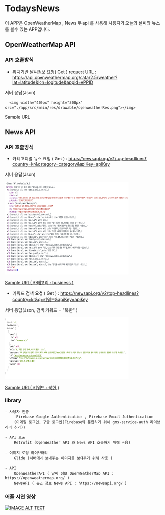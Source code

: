 # TodaysNews
  이 APP은 OpenWeatherMap , News 두 api 를 사용해 사용자가 오늘의 날씨와 뉴스를 볼수 있는
 APP입니다.


## OpenWeatherMap API
  ### API 호출방식
  - 위치기반 날씨정보 요청( Get )
      request URL : https://api.openweathermap.org/data/2.5/weather?lat=latitude&lon=logitude&appid=APPID

   서버 응답(Json)

      <img width="400px" height="300px" src="./app/src/main/res/drawable/openweatherRes.png"></img>

  [Sample URL](https://samples.openweathermap.org/data/2.5/weather?lat=35&lon=139&appid=b6907d289e10d714a6e88b30761fae22)

## News API
  ### API 호출방식
  - 카테고리별 뉴스 요청 ( Get ) : https://newsapi.org/v2/top-headlines?country=kr&category=category&apiKey=apiKey

  서버 응답(Json)

  <img width="400px" height="300px" src="./app/src/main/res/drawable/newsapicategoryRes.png"></img>

  [Sample URL( 카테고리 : business )](https://newsapi.org/v2/top-headlines?country=kr&category=business&apiKey=ec4c02f7e056430bb7cc71878bca7a01)

  - 키워드 검색 요청 ( Get ) : https://newsapi.org/v2/top-headlines?country=kr&q=키워드&apiKey=apiKey

  서버 응답(Json, 검색 키워드 = "북한" )

  <img width="400px" height="200px" src="./app/src/main/res/drawable/newsapikeywordRes.png"></img>

  [Sample URL( 키워드 : 북한 )](https://newsapi.org/v2/top-headlines?country=kr&q=%EB%B6%81%ED%95%9C&apiKey=ec4c02f7e056430bb7cc71878bca7a01)


### library  
    - 사용자 인증
         Firebase Google Authentication , Firebase Email Authentication
        (이메일 로그인, 구글 로그인(Firebase와 통합하기 위해 gms-service-auth 라이브러리 추가))

    - API 호출
        Retrofit (OpenWeather API 와 News API 호출하기 위해 사용)

    - 이미지 로딩 라이브러리
        Glide (서버에서 보내주는 이미지를 보여주기 위해 사용 )

    - API
        OpenWeatherAPI ( 날씨 정보 OpenWeatherMap API : https://openweathermap.org/ )
        NewsAPI ( 뉴스 정보 News API : https://newsapi.org/ )


### 어플 시연 영상
[![IMAGE ALT TEXT](https://img.youtube.com/vi/U6TIXF1g58E/0.jpg)](http://www.youtube.com/watch?v=U6TIXF1g58E "어플 시연 영상")
